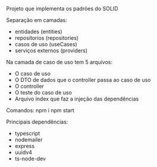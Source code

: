Projeto que implementa os padrões do SOLID

Separação em camadas: 
 * entidades (entities)
 * repositorios (repositories)
 * casos de uso (useCases)
 * serviços externos (providers)
 
 Na camada de caso de uso tem 5 arquivos:
  * O caso de uso
  * O DTO de dados que o controller passa ao caso de uso
  * O controller
  * O teste do caso de uso
  * Arquivo index que faz a injeção das dependências
  

Comandos:
   npm i
   npm start
   
Principais dependências:
 - typescript
 - nodemailer
 - express
 - uuidv4
 - ts-node-dev
